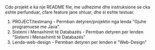 Cdo projekt e ka nje README file, me udhezime dhe instruksione se cka eshte perfunduar, cfare feature jane shtuar, dhe si eshte testuar.


1. PROJECT/testmang - Permban detyren/projektin nga lenda "Gjuhe programuese me Java".
2. Sistemi i Menaxhimit të Databazës - Permban detyren per lenden "Sistemi i Menaxhimit të Databazës"
3. Lenda-web-design - Permban detyren per lenden e "Web-Design"
